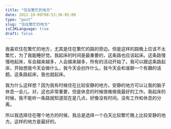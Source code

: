```yaml
---
title: "住在繁忙的地方"
date: 2022-10-09T08:53:30-05:00
type: "post"
slug: "住在繁忙的地方"
isCJKLanguage: true
draft: false
---
```


我喜欢住在繁忙的地方，尤其是住在繁忙的路的旁边。但是这样的路晚上应该不太繁忙，为了我能睡好觉。我起床的时间是最重要的，这条路也应该起床。这条路慢慢地起床，车会越来越多，人会越来越多，所有的活动开始了。我可以跟这条路起床，开始想我今天会做什么，我今天会创作什么，我今天会和谁聊一个有趣的话题。这条路起床，我也就起床。

我为什么这样想？因为我有时候住在比较安静的地方。安静的地方可以让我的脑子休息一会儿，对，这也非常重要，但是休息的时候很难做我最好的工作。我起床的时候，我不能听一条路就知道现在是几点，好像没有时间。没有工作和休息的分离。

所以我选择住在哪个地方的时候，我总是选择一个白天比较繁忙晚上比较安静的地方。这样的地方是最好的。
